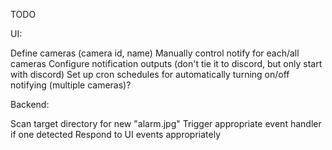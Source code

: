 TODO

UI:

Define cameras (camera id, name)
Manually control notify for each/all cameras
Configure notification outputs (don't tie it to discord, but only start with discord)
Set up cron schedules for automatically turning on/off notifying (multiple cameras)?

Backend:

Scan target directory for new "alarm.jpg"
Trigger appropriate event handler if one detected
Respond to UI events appropriately
